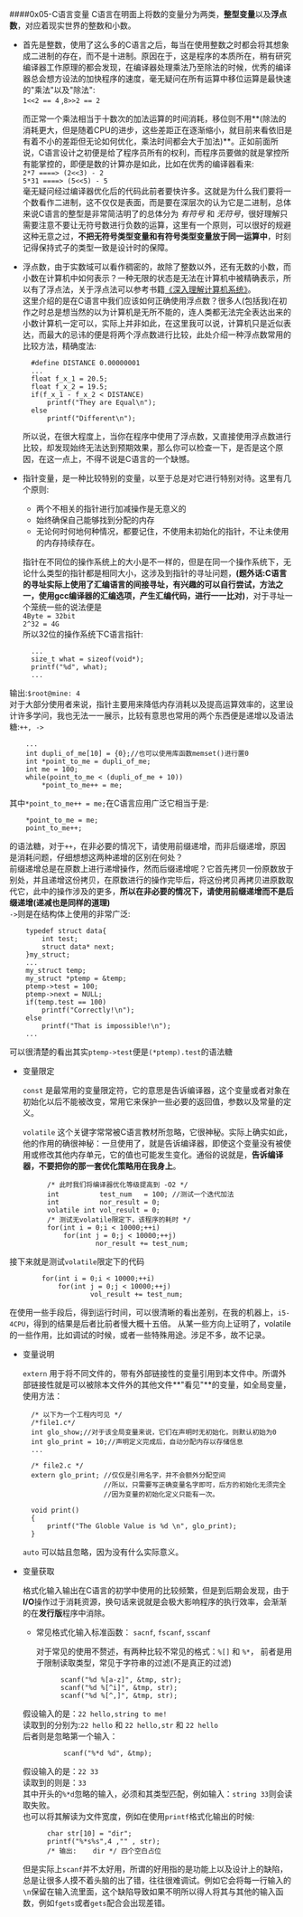####0x05-C语言变量
C语言在明面上将数的变量分为两类，**整型变量**以及**浮点数**，对应着现实世界的整数和小数。

- 首先是整数，使用了这么多的C语言之后，每当在使用整数之时都会将其想象成二进制的存在，而不是十进制。原因在于，这是程序的本质所在，稍有研究编译器工作原理的都会发现，在编译器处理乘法乃至除法的时候，优秀的编译器总会想方设法的加快程序的速度，毫无疑问在所有运算中移位运算是最快速的"乘法"以及"除法": <br>
`1<<2 == 4` ,`8>>2 == 2`

    而正常一个乘法相当于十数次的加法运算的时间消耗，移位则不用**(除法的消耗更大，但是随着CPU的进步，这些差距正在逐渐缩小，就目前来看依旧是有着不小的差距但无论如何优化，乘法时间都会大于加法)**。正如前面所说，C语言设计之初便是给了程序员所有的权利，而程序员要做的就是掌控所有能掌控的，即便是数的计算亦是如此，比如在优秀的编译器看来:<br> 
	`2*7 ====> (2<<3) - 2`<br>
	`5*31 ====> (5<<5) - 5`<br>
	毫无疑问经过编译器优化后的代码此前者要快许多。这就是为什么我们要将一个数看作二进制，这不仅仅是表面，而是要在深层次的认为它是二进制，总体来说C语言的整型是非常简洁明了的总体分为 *有符号* 和 *无符号*，很好理解只需要注意不要让无符号数进行负数的运算，这里有一个原则，可以很好的规避这种无意之过，**不把无符号类型变量和有符号类型变量放于同一运算中**，时刻记得保持式子的类型一致是设计时的保障。

- 浮点数，由于实数域可以看作稠密的，故除了整数以外，还有无数的小数，而小数在计算机中如何表示？一种无限的状态是无法在计算机中被精确表示，所以有了浮点法，关于浮点法可以参考书籍[《深入理解计算机系统》](http://www.amazon.cn/计算机科学丛书-深入理解计算机系统-布莱恩特/dp/B004BJ18KM)。<br>这里介绍的是在C语言中我们应该如何正确使用浮点数？很多人(包括我)在初作之时总是想当然的以为计算机是无所不能的，连人类都无法完全表达出来的小数计算机一定可以，实际上并非如此，在这里我可以说，计算机只是近似表达，而最大的忌讳的便是将两个浮点数进行比较，此处介绍一种浮点数常用的比较方法，精确度法:
    
        #define DISTANCE 0.00000001
        ...
        float f_x_1 = 20.5;
        float f_x_2 = 19.5;
        if(f_x_1 - f_x_2 < DISTANCE)
            printf("They are Equal\n");
        else
            printf("Different\n");

  所以说，在很大程度上，当你在程序中使用了浮点数，又直接使用浮点数进行比较，却发现始终无法达到预期效果，那么你可以检查一下，是否是这个原因，在这一点上，不得不说是C语言的一个缺憾。<br>

- 指针变量，是一种比较特别的变量，以至于总是对它进行特别对待。这里有几个原则:
    * 两个不相关的指针进行加减操作是无意义的
    * 始终确保自己能够找到分配的内存
    * 无论何时何地何种情况，都要记住，不使用未初始化的指针，不让未使用的内存持续存在。

  指针在不同位的操作系统上的大小是不一样的，但是在同一个操作系统下，无论什么类型的指针都是相同大小，这涉及到指针的寻址问题，**(题外话:C语言的寻址实际上使用了汇编语言的间接寻址，有兴趣的可以自行尝试，方法之一，使用gcc编译器的汇编选项，产生汇编代码，进行一一比对)**，对于寻址一个笼统一些的说法便是<br>
`4Byte = 32bit`<br>
`2^32 = 4G`<br>
所以32位的操作系统下C语言指针:

        ...
        size_t what = sizeof(void*);
        printf("%d", what);
        ...
输出:`$root@mine: 4`<br>
对于大部分使用者来说，指针主要用来降低内存消耗以及提高运算效率的，这里设计许多学问，我也无法一一展示，比较有意思也常用的两个东西便是递增以及语法糖:`++, ->`

        ...
        int dupli_of_me[10] = {0};//也可以使用库函数memset()进行置0
        int *point_to_me = dupli_of_me;
        int me = 100;
        while(point_to_me < (dupli_of_me + 10))
            *point_to_me++ = me;

  其中`*point_to_me++ = me;`在C语言应用广泛它相当于是:

        *point_to_me = me;
        point_to_me++;

  的语法糖，对于`++`，在非必要的情况下，请使用前缀递增，而非后缀递增，原因是消耗问题，仔细想想这两种递增的区别在何处？<br>前缀递增总是在原数上进行递增操作，然而后缀递增呢？它首先拷贝一份原数放于别处，并且递增这份拷贝，在原数进行的操作完毕后，将这份拷贝再拷贝进原数取代它，此中的操作涉及的更多，**所以在非必要的情况下，请使用前缀递增而不是后缀递增(递减也是同样的道理)**<br>
  `->`则是在结构体上使用的非常广泛:

        typedef struct data{
            int test;
            struct data* next;
        }my_struct;
        ...
        my_struct temp;
        my_struct *ptemp = &temp;
        ptemp->test = 100;
        ptemp->next = NULL;
        if(temp.test == 100)
            printf("Correctly!\n");
        else
            printf("That is impossible!\n");
        ...
  可以很清楚的看出其实`ptemp->test`便是`(*ptemp).test`的语法糖

- 变量限定
  
	`const` 是最常用的变量限定符，它的意思是告诉编译器，这个变量或者对象在初始化以后不能被改变，常用它来保护一些必要的返回值，参数以及常量的定义。

	`volatile` 这个关键字常常被C语言教材所忽略，它很神秘。实际上确实如此，他的作用的确很神秘：一旦使用了，就是告诉编译器，即使这个变量没有被使用或修改其他内存单元，它的值也可能发生变化。通俗的说就是，**告诉编译器，不要把你的那一套优化策略用在我身上**。

			/* 此时我们将编译器优化等级提高到 -O2 */
			int          test_num   = 100; //测试一个迭代加法
			int          nor_result = 0;
			volatile int vol_result = 0;
			/* 测试无volatile限定下，该程序的耗时 */			
			for(int i = 0;i < 10000;++i)
				for(int j = 0;j < 10000;++j)
						nor_result += test_num;
接下来就是测试`volatile`限定下的代码

			for(int i = 0;i < 10000;++i)
				for(int j = 0;j < 10000;++j)
						vol_result += test_num;
在使用一些手段后，得到运行时间，可以很清晰的看出差别，在我的机器上，`i5-4CPU`，得到的结果是后者比前者慢大概十五倍。
从某一些方向上证明了，volatile的一些作用，比如调试的时候，或者一些特殊用途。涉足不多，故不记录。

- 变量说明

  `extern` 用于将不同文件的，带有外部链接性的变量引用到本文件中。所谓外部链接性就是可以被除本文件外的其他文件**"看见"**的变量，如全局变量，使用方法：

		/* 以下为一个工程内可见 */
		/*file1.c*/
		int glo_show;//对于该全局变量来说，它们在声明时无初始化，则默认初始为0
		int glo_print = 10;//声明定义完成后，自动分配内存以存储信息	
		...

		/* file2.c */
		extern glo_print; //仅仅是引用名字，并不会额外分配空间
						  //所以，只需要写正确变量名字即可，后方的初始化无须完全
						  //因为变量的初始化定义只能有一次。

		void print()
		{
			printf("The Globle Value is %d \n", glo_print);
        }

    `auto` 可以姑且忽略，因为没有什么实际意义。
- 变量获取

	格式化输入输出在C语言的初学中使用的比较频繁，但是到后期会发现，由于**I/O**操作过于消耗资源，换句话来说就是会极大影响程序的执行效率，会渐渐的在**发行版**程序中消除。
	- 常见格式化输入标准函数： `sacnf`, `fscanf`, `sscanf`
	
		对于常见的使用不赘述，有两种比较不常见的格式：`%[]` 和 `%*`，
		前者是用于限制读取类型，常见于字符串的过滤(不是真正的过滤)
		
				scanf("%d %[a-z]", &tmp, str);
				scanf("%d %[^i]", &tmp, str);
				scanf("%d %[^,]", &tmp, str);
	假设输入的是：`22 hello,string to me!`<br>
	读取到的分别为:`22 hello` 和 `22 hello,str` 和 `22 hello`<br>
	后者则是忽略第一个输入：
		
				scanf("%*d %d", &tmp);
	假设输入的是：`22 33`<br>
	读取到的则是：`33`<br>
	其中开头的`%*d`忽略的输入，必须和其类型匹配，例如输入：`string 33`则会读取失败。<br>
	也可以将其解读为文件宽度，例如在使用`printf`格式化输出的时候:

			char str[10] = "dir";
			printf("%*s%s",4 ,"" , str);
			/* 输出:    dir */ 四个空白占位	  

	但是实际上`scanf`并不太好用，所谓的好用指的是功能上以及设计上的缺陷，总是让很多人摸不着头脑的出了错，往往很难调试。例如它会将每一行输入的`\n`保留在输入流里面，这个缺陷导致如果不明所以得人将其与其他的输入函数，例如`fgets`或者`gets`配合会出现差错。